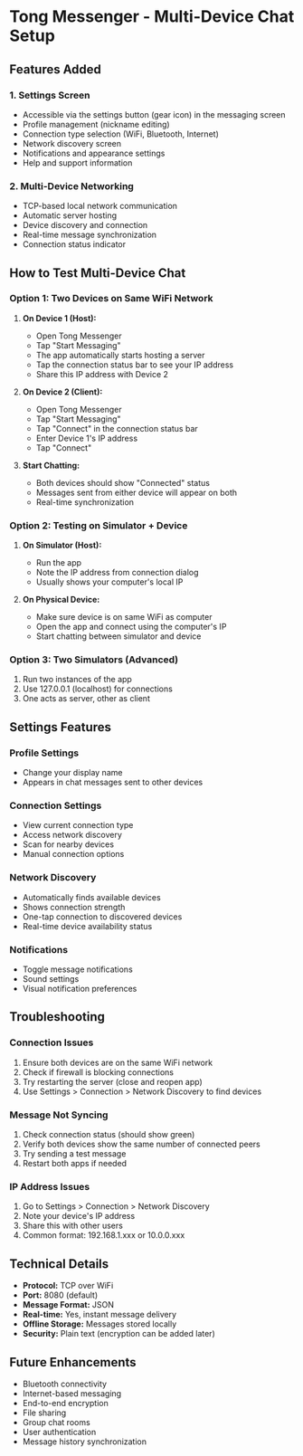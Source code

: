 # Tong Messenger - Multi-Device Chat Setup

## Features Added

### 1. Settings Screen
- Accessible via the settings button (gear icon) in the messaging screen
- Profile management (nickname editing)
- Connection type selection (WiFi, Bluetooth, Internet)
- Network discovery screen
- Notifications and appearance settings
- Help and support information

### 2. Multi-Device Networking
- TCP-based local network communication
- Automatic server hosting
- Device discovery and connection
- Real-time message synchronization
- Connection status indicator

## How to Test Multi-Device Chat

### Option 1: Two Devices on Same WiFi Network

1. **On Device 1 (Host):**
   - Open Tong Messenger
   - Tap "Start Messaging"
   - The app automatically starts hosting a server
   - Tap the connection status bar to see your IP address
   - Share this IP address with Device 2

2. **On Device 2 (Client):**
   - Open Tong Messenger
   - Tap "Start Messaging"
   - Tap "Connect" in the connection status bar
   - Enter Device 1's IP address
   - Tap "Connect"

3. **Start Chatting:**
   - Both devices should show "Connected" status
   - Messages sent from either device will appear on both
   - Real-time synchronization

### Option 2: Testing on Simulator + Device

1. **On Simulator (Host):**
   - Run the app
   - Note the IP address from connection dialog
   - Usually shows your computer's local IP

2. **On Physical Device:**
   - Make sure device is on same WiFi as computer
   - Open the app and connect using the computer's IP
   - Start chatting between simulator and device

### Option 3: Two Simulators (Advanced)

1. Run two instances of the app
2. Use 127.0.0.1 (localhost) for connections
3. One acts as server, other as client

## Settings Features

### Profile Settings
- Change your display name
- Appears in chat messages sent to other devices

### Connection Settings
- View current connection type
- Access network discovery
- Scan for nearby devices
- Manual connection options

### Network Discovery
- Automatically finds available devices
- Shows connection strength
- One-tap connection to discovered devices
- Real-time device availability status

### Notifications
- Toggle message notifications
- Sound settings
- Visual notification preferences

## Troubleshooting

### Connection Issues
1. Ensure both devices are on the same WiFi network
2. Check if firewall is blocking connections
3. Try restarting the server (close and reopen app)
4. Use Settings > Connection > Network Discovery to find devices

### Message Not Syncing
1. Check connection status (should show green)
2. Verify both devices show the same number of connected peers
3. Try sending a test message
4. Restart both apps if needed

### IP Address Issues
1. Go to Settings > Connection > Network Discovery
2. Note your device's IP address
3. Share this with other users
4. Common format: 192.168.1.xxx or 10.0.0.xxx

## Technical Details

- **Protocol:** TCP over WiFi
- **Port:** 8080 (default)
- **Message Format:** JSON
- **Real-time:** Yes, instant message delivery
- **Offline Storage:** Messages stored locally
- **Security:** Plain text (encryption can be added later)

## Future Enhancements

- Bluetooth connectivity
- Internet-based messaging
- End-to-end encryption
- File sharing
- Group chat rooms
- User authentication
- Message history synchronization
